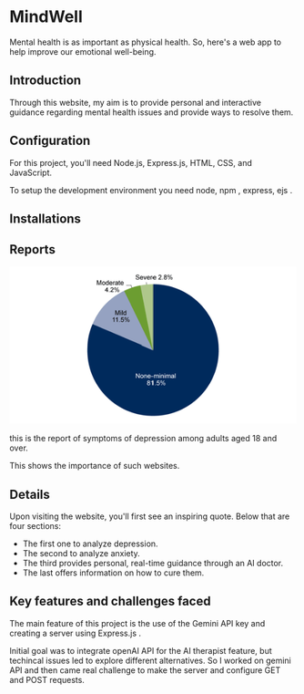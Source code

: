 # MindWell
 
Mental health is as important as physical health. So, here's a web app to help improve our emotional well-being.

## Introduction

Through this website, my aim is to provide personal and interactive guidance regarding mental health issues and provide ways to resolve them.

## Configuration

For this project, you'll need Node.js, Express.js, HTML, CSS, and JavaScript.

To setup the development environment you need node, npm , express, ejs .

## Installations


## Reports

![alt text](depression_stats_by_cdc_gov.gif)

this is the report of symptoms of depression among adults aged 18 and over.

This shows the importance of such websites.

## Details

Upon visiting the website, you'll first see an inspiring quote. Below that are four sections:

* The first one to analyze depression.
* The second to analyze anxiety.
* The third provides personal, real-time guidance through an AI doctor.
* The last offers information on how to cure them.

## Key features and challenges faced

The main feature of this project is the use of the Gemini API key and creating a server using Express.js . 

Initial goal was to integrate openAI API for the AI therapist feature, but techincal issues led to explore different alternatives. So I worked on gemini API and then came real challenge to make the server and configure GET and POST requests.


